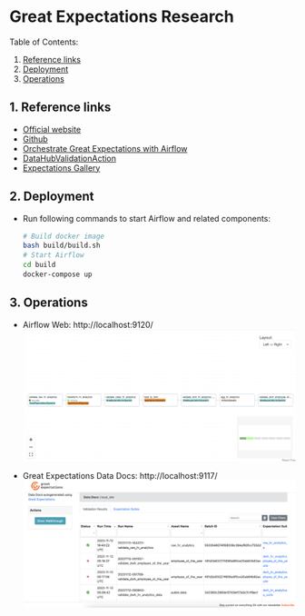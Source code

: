 # Great Expectations Research

Table of Contents:

1. [Reference links](#1-reference-links)
2. [Deployment](#2-deployment)
3. [Operations](#3-operations)

## 1. Reference links
- [Official website](https://greatexpectations.io/integrations/)
- [Github](https://github.com/great-expectations/great_expectations)
- [Orchestrate Great Expectations with Airflow](https://docs.astronomer.io/learn/airflow-great-expectations)
- [DataHubValidationAction](https://datahubproject.io/docs/metadata-ingestion/integration_docs/great-expectations/)
- [Expectations Gallery](https://greatexpectations.io/expectations/)

## 2. Deployment
- Run following commands to start Airflow and related components:
    ```bash
    # Build docker image
    bash build/build.sh
    # Start Airflow
    cd build
    docker-compose up
    ```

## 3. Operations
- Airflow Web: http://localhost:9120/ <br>
    ![dag_graph](images/dag_graph.png)

- Great Expectations Data Docs: http://localhost:9117/ <br>
    ![gx_docs](images/gx_docs.png)
